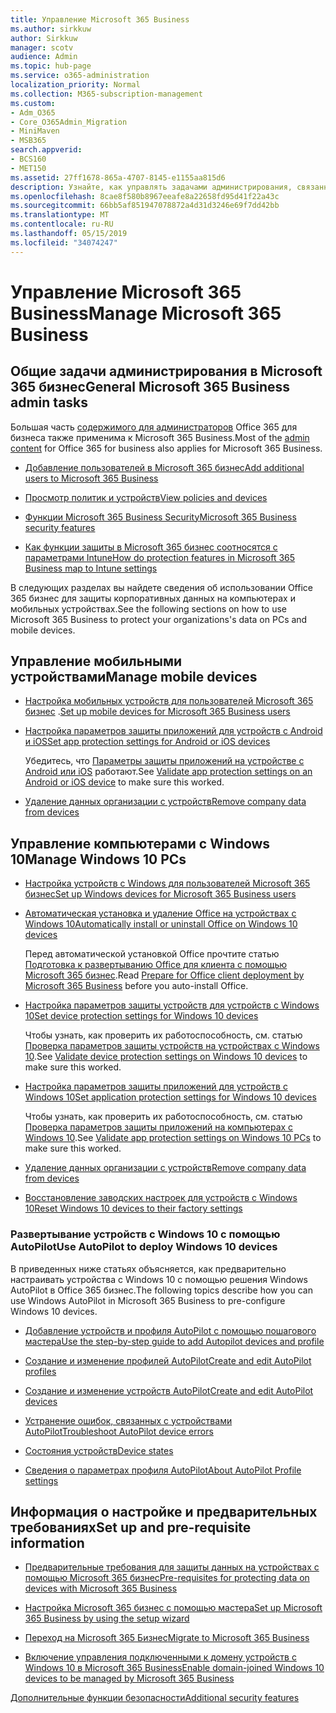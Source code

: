 ```yaml
---
title: Управление Microsoft 365 Business
ms.author: sirkkuw
author: Sirkkuw
manager: scotv
audience: Admin
ms.topic: hub-page
ms.service: o365-administration
localization_priority: Normal
ms.collection: M365-subscription-management
ms.custom:
- Adm_O365
- Core_O365Admin_Migration
- MiniMaven
- MSB365
search.appverid:
- BCS160
- MET150
ms.assetid: 27ff1678-865a-4707-8145-e1155aa815d6
description: Узнайте, как управлять задачами администрирования, связанными с Microsoft 365 Business, мобильными устройствами, Windows 10PCs и многими подобными задачами.
ms.openlocfilehash: 8cae8f580b8967eeafe8a22658fd95d41f22a43c
ms.sourcegitcommit: 66bb5af851947078872a4d31d3246e69f7dd42bb
ms.translationtype: MT
ms.contentlocale: ru-RU
ms.lasthandoff: 05/15/2019
ms.locfileid: "34074247"
---
```

# <a name="manage-microsoft-365-business"></a><span data-ttu-id="4d782-103">Управление Microsoft 365 Business</span><span class="sxs-lookup"><span data-stu-id="4d782-103">Manage Microsoft 365 Business</span></span>

## <a name="general-microsoft-365-business-admin-tasks"></a><span data-ttu-id="4d782-104">Общие задачи администрирования в Microsoft 365 бизнес</span><span class="sxs-lookup"><span data-stu-id="4d782-104">General Microsoft 365 Business admin tasks</span></span>

<span data-ttu-id="4d782-105">Большая часть [содержимого для администраторов](/Office365/Admin/admin-home.md) Office 365 для бизнеса также применима к Microsoft 365 Business.</span><span class="sxs-lookup"><span data-stu-id="4d782-105">Most of the [admin content](/Office365/Admin/admin-home.md) for Office 365 for business also applies for Microsoft 365 Business.</span></span>

- [<span data-ttu-id="4d782-106">Добавление пользователей в Microsoft 365 бизнес</span><span class="sxs-lookup"><span data-stu-id="4d782-106">Add additional users to Microsoft 365 Business</span></span>](add-users-m365b.md)
    
- [<span data-ttu-id="4d782-107">Просмотр политик и устройств</span><span class="sxs-lookup"><span data-stu-id="4d782-107">View policies and devices</span></span>](view-policies-and-devices.md)
    
- [<span data-ttu-id="4d782-108">Функции Microsoft 365 Business Security</span><span class="sxs-lookup"><span data-stu-id="4d782-108">Microsoft 365 Business security features</span></span>](security-features.md)
    
- [<span data-ttu-id="4d782-109">Как функции защиты в Microsoft 365 бизнес соотносятся с параметрами Intune</span><span class="sxs-lookup"><span data-stu-id="4d782-109">How do protection features in Microsoft 365 Business map to Intune settings</span></span>](map-protection-features-to-intune-settings.md)
    
<span data-ttu-id="4d782-110">В следующих разделах вы найдете сведения об использовании Office 365 бизнес для защиты корпоративных данных на компьютерах и мобильных устройствах.</span><span class="sxs-lookup"><span data-stu-id="4d782-110">See the following sections on how to use Microsoft 365 Business to protect your organizations's data on PCs and mobile devices.</span></span>
  
## <a name="manage-mobile-devices"></a><span data-ttu-id="4d782-111">Управление мобильными устройствами</span><span class="sxs-lookup"><span data-stu-id="4d782-111">Manage mobile devices</span></span>

- <span data-ttu-id="4d782-112">[Настройка мобильных устройств для пользователей Microsoft 365 бизнес](set-up-mobile-devices.md) .</span><span class="sxs-lookup"><span data-stu-id="4d782-112">[Set up mobile devices for Microsoft 365 Business users](set-up-mobile-devices.md)</span></span>
    
- [<span data-ttu-id="4d782-113">Настройка параметров защиты приложений для устройств с Android и iOS</span><span class="sxs-lookup"><span data-stu-id="4d782-113">Set app protection settings for Android or iOS devices</span></span>](app-protection-settings-for-android-and-ios.md)
    
    <span data-ttu-id="4d782-114">Убедитесь, что [Параметры защиты приложений на устройстве с Android или iOS](validate-settings-on-android-or-ios.md) работают.</span><span class="sxs-lookup"><span data-stu-id="4d782-114">See [Validate app protection settings on an Android or iOS device](validate-settings-on-android-or-ios.md) to make sure this worked.</span></span> 
    
- [<span data-ttu-id="4d782-115">Удаление данных организации с устройств</span><span class="sxs-lookup"><span data-stu-id="4d782-115">Remove company data from devices</span></span>](remove-company-data.md)
    
## <a name="manage-windows-10-pcs"></a><span data-ttu-id="4d782-116">Управление компьютерами с Windows 10</span><span class="sxs-lookup"><span data-stu-id="4d782-116">Manage Windows 10 PCs</span></span>

- [<span data-ttu-id="4d782-117">Настройка устройств с Windows для пользователей Microsoft 365 бизнес</span><span class="sxs-lookup"><span data-stu-id="4d782-117">Set up Windows devices for Microsoft 365 Business users</span></span>](set-up-windows-devices.md)
    
- [<span data-ttu-id="4d782-118">Автоматическая установка и удаление Office на устройствах с Windows 10</span><span class="sxs-lookup"><span data-stu-id="4d782-118">Automatically install or uninstall Office on Windows 10 devices</span></span>](auto-install-or-uninstall-office.md)
    
    <span data-ttu-id="4d782-119">Перед автоматической установкой Office прочтите статью [Подготовка к развертыванию Office для клиента с помощью Microsoft 365 бизнес](prepare-for-office-client-deployment.md).</span><span class="sxs-lookup"><span data-stu-id="4d782-119">Read [Prepare for Office client deployment by Microsoft 365 Business](prepare-for-office-client-deployment.md) before you auto-install Office.</span></span> 
    
- [<span data-ttu-id="4d782-120">Настройка параметров защиты устройств для устройств с Windows 10</span><span class="sxs-lookup"><span data-stu-id="4d782-120">Set device protection settings for Windows 10 devices</span></span>](protection-settings-for-windows-10-pcs.md)
    
    <span data-ttu-id="4d782-121">Чтобы узнать, как проверить их работоспособность, см. статью [Проверка параметров защиты устройств на устройствах с Windows 10](validate-settings-on-windows-10-pcs.md).</span><span class="sxs-lookup"><span data-stu-id="4d782-121">See [Validate device protection settings on Windows 10 devices](validate-settings-on-windows-10-pcs.md) to make sure this worked.</span></span> 
    
- [<span data-ttu-id="4d782-122">Настройка параметров защиты приложений для устройств с Windows 10</span><span class="sxs-lookup"><span data-stu-id="4d782-122">Set application protection settings for Windows 10 devices</span></span>](protection-settings-for-windows-10-devices.md)
    
    <span data-ttu-id="4d782-123">Чтобы узнать, как проверить их работоспособность, см. статью [Проверка параметров защиты приложений на компьютерах с Windows 10](validate-protection-settings-on-windows-10-pcs.md).</span><span class="sxs-lookup"><span data-stu-id="4d782-123">See [Validate app protection settings on Windows 10 PCs](validate-protection-settings-on-windows-10-pcs.md) to make sure this worked.</span></span> 
    
- [<span data-ttu-id="4d782-124">Удаление данных организации с устройств</span><span class="sxs-lookup"><span data-stu-id="4d782-124">Remove company data from devices</span></span>](remove-company-data.md)
    
- [<span data-ttu-id="4d782-125">Восстановление заводских настроек для устройств с Windows 10</span><span class="sxs-lookup"><span data-stu-id="4d782-125">Reset Windows 10 devices to their factory settings</span></span>](reset-devices-to-factory-settings.md)
    
### <a name="use-autopilot-to-deploy-windows-10-devices"></a><span data-ttu-id="4d782-126">Развертывание устройств с Windows 10 с помощью AutoPilot</span><span class="sxs-lookup"><span data-stu-id="4d782-126">Use AutoPilot to deploy Windows 10 devices</span></span>

<span data-ttu-id="4d782-127">В приведенных ниже статьях объясняется, как предварительно настраивать устройства с Windows 10 с помощью решения Windows AutoPilot в Office 365 бизнес.</span><span class="sxs-lookup"><span data-stu-id="4d782-127">The following topics describe how you can use Windows AutoPilot in Microsoft 365 Business to pre-configure Windows 10 devices.</span></span>
  
- [<span data-ttu-id="4d782-128">Добавление устройств и профиля AutoPilot с помощью пошагового мастера</span><span class="sxs-lookup"><span data-stu-id="4d782-128">Use the step-by-step guide to add Autopilot devices and profile</span></span>](add-autopilot-devices-and-profile.md)
    
- [<span data-ttu-id="4d782-129">Создание и изменение профилей AutoPilot</span><span class="sxs-lookup"><span data-stu-id="4d782-129">Create and edit AutoPilot profiles</span></span>](create-and-edit-autopilot-profiles.md)
    
- [<span data-ttu-id="4d782-130">Создание и изменение устройств AutoPilot</span><span class="sxs-lookup"><span data-stu-id="4d782-130">Create and edit AutoPilot devices</span></span>](create-and-edit-autopilot-devices.md)
    
- [<span data-ttu-id="4d782-131">Устранение ошибок, связанных с устройствами AutoPilot</span><span class="sxs-lookup"><span data-stu-id="4d782-131">Troubleshoot AutoPilot device errors</span></span>](troubleshoot-autopilot-errors.md)
    
- [<span data-ttu-id="4d782-132">Состояния устройств</span><span class="sxs-lookup"><span data-stu-id="4d782-132">Device states</span></span>](device-states.md)
    
- [<span data-ttu-id="4d782-133">Сведения о параметрах профиля AutoPilot</span><span class="sxs-lookup"><span data-stu-id="4d782-133">About AutoPilot Profile settings</span></span>](autopilot-profile-settings.md)
    
## <a name="set-up-and-pre-requisite-information"></a><span data-ttu-id="4d782-134">Информация о настройке и предварительных требованиях</span><span class="sxs-lookup"><span data-stu-id="4d782-134">Set up and pre-requisite information</span></span>

- [<span data-ttu-id="4d782-135">Предварительные требования для защиты данных на устройствах с помощью Microsoft 365 бизнес</span><span class="sxs-lookup"><span data-stu-id="4d782-135">Pre-requisites for protecting data on devices with Microsoft 365 Business</span></span>](pre-requisites-for-data-protection.md)
    
- [<span data-ttu-id="4d782-136">Настройка Microsoft 365 бизнес с помощью мастера</span><span class="sxs-lookup"><span data-stu-id="4d782-136">Set up Microsoft 365 Business by using the setup wizard</span></span>](set-up.md)
    
- [<span data-ttu-id="4d782-137">Переход на Microsoft 365 Бизнес</span><span class="sxs-lookup"><span data-stu-id="4d782-137">Migrate to Microsoft 365 Business</span></span>](migrate-to-microsoft-365-business.md)
    
- [<span data-ttu-id="4d782-138">Включение управления подключенными к домену устройств с Windows 10 в Microsoft 365 Business</span><span class="sxs-lookup"><span data-stu-id="4d782-138">Enable domain-joined Windows 10 devices to be managed by Microsoft 365 Business</span></span>](manage-windows-devices.md)
    
[<span data-ttu-id="4d782-139">Дополнительные функции безопасности</span><span class="sxs-lookup"><span data-stu-id="4d782-139">Additional security features</span></span>](security-features.md#additional-security-features)
    

  

